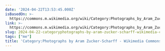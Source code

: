 ```yaml
---
date: '2024-04-22T13:53:45.000Z'
isBasedOn: >-
  https://commons.m.wikimedia.org/wiki/Category:Photographs_by_Aram_Zucker-Scharff
link: >-
  https://commons.m.wikimedia.org/wiki/Category:Photographs_by_Aram_Zucker-Scharff
slug: 2024-04-22-categoryphotographs-by-aram-zucker-scharff-wikimedia-commons
tags: ["me"]
title: 'Category:Photographs by Aram Zucker-Scharff - Wikimedia Commons'
---
```


